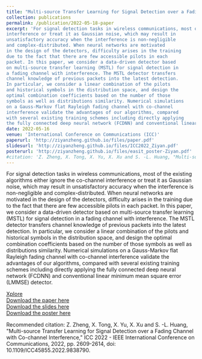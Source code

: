 ```yaml
---
title: "Multi-source Transfer Learning for Signal Detection over a Fading Channel with Co-channel Interference"
collection: publications
permalink: /publication/2022-05-18-paper
excerpt: 'For signal detection tasks in wireless communications, most of the existing algorithms either ignore the co-channel
interference or treat it as Gaussian noise, which may result in
unsatisfactory accuracy when the interference is non-negligible
and complex-distributed. When neural networks are motivated
in the design of the detectors, difficulty arises in the training
due to the fact that there are few accessible pilots in each
packet. In this paper, we consider a data-driven detector based
on multi-source transfer learning (MSTL) for signal detection in
a fading channel with interference. The MSTL detector transfers
channel knowledge of previous packets into the latest detection.
In particular, we consider a linear combination of the pilots
and historical symbols in the distribution space, and design the
optimal combination coefficients based on the number of those
symbols as well as distributions similarity. Numerical simulations
on a Gauss-Markov flat Rayleigh fading channel with co-channel
interference validate the advantages of our algorithms, compared
with several existing training schemes including directly applying
the fully connected deep neural network (FCDNN) and conventional linear minimum mean square error (LMMSE) detector.'
date: 2022-05-16
venue: 'International Conference on Communications (ICC)'
paperurl: 'http://ziyanzheng.github.io/files/paper.pdf'
slidesurl: 'http://ziyanzheng.github.io/files/ICC2022_Ziyan.pdf'
posterurl: 'http://ziyanzheng.github.io/files/easit_poster-Ziyan.pdf'
#citation: 'Z. Zheng, X. Tong, X. Yu, X. Xu and S. -L. Huang, "Multi-source Transfer Learning for Signal Detection over a Fading Channel with Co-channel Interference," ICC 2022 - IEEE International Conference on Communications, 2022, pp. 2609-2614, doi: 10.1109/ICC45855.2022.9838790.'
---
```

For signal detection tasks in wireless communications, most of the existing algorithms either ignore the co-channel
interference or treat it as Gaussian noise, which may result in
unsatisfactory accuracy when the interference is non-negligible
and complex-distributed. When neural networks are motivated
in the design of the detectors, difficulty arises in the training
due to the fact that there are few accessible pilots in each
packet. In this paper, we consider a data-driven detector based
on multi-source transfer learning (MSTL) for signal detection in
a fading channel with interference. The MSTL detector transfers
channel knowledge of previous packets into the latest detection.
In particular, we consider a linear combination of the pilots
and historical symbols in the distribution space, and design the
optimal combination coefficients based on the number of those
symbols as well as distributions similarity. Numerical simulations
on a Gauss-Markov flat Rayleigh fading channel with co-channel
interference validate the advantages of our algorithms, compared
with several existing training schemes including directly applying
the fully connected deep neural network (FCDNN) and conventional linear minimum mean square error (LMMSE) detector.

[Xplore](https://ieeexplore.ieee.org/document/9838790) <br />
[Download the paper here](http://ziyanzheng.github.io/files/paper.pdf) <br />
[Download the slides here](http://ziyanzheng.github.io/files/ICC2022_Ziyan.pdf) <br />
[Download the poster here](http://ziyanzheng.github.io/files/easit_poster-Ziyan.pdf)

Recommended citation: Z. Zheng, X. Tong, X. Yu, X. Xu and S. -L. Huang, "Multi-source Transfer Learning for Signal Detection over a Fading Channel with Co-channel Interference," ICC 2022 - IEEE International Conference on Communications, 2022, pp. 2609-2614, doi: 10.1109/ICC45855.2022.9838790.
